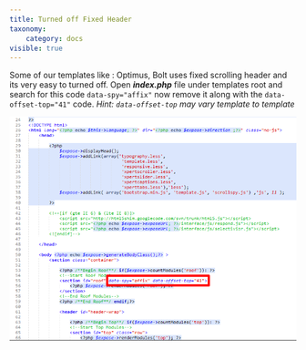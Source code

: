 ```yaml
---
title: Turned off Fixed Header
taxonomy:
    category: docs
visible: true
---
```


Some of our templates like : Optimus, Bolt uses fixed scrolling header and its very easy to turned off. Open *__index.php__* file under templates root and search for this code ```data-spy="affix"``` now remove it along with the ```data-offset-top="41"``` code.
*Hint: ```data-offset-top``` may vary template to template*

![Affix class](fixed-header1.png)